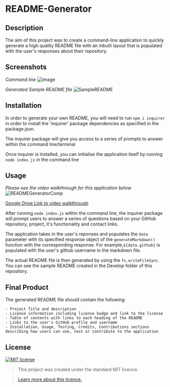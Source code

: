 # README-Generator

## Description
The aim of this project was to create a command-line application to quickly generate a high quality README file with an inbuilt layout that is populated with the user's responses about their repository. 

## Screenshots
*Command line*
![image](https://user-images.githubusercontent.com/74797740/108611777-d430d680-73d9-11eb-8ec1-b7bb0669e2ac.png)

*Generated Sample README file*
![SampleREADME](https://user-images.githubusercontent.com/74797740/108613163-55db3100-73e7-11eb-9d25-5f9635ae9a6d.gif)

## Installation
In order to generate your own README, you will need to run `npm i inquirer` in order to install the 'inquirer' package dependencies as specified in the package.json.

The inquirer package will give you access to a series of prompts to answer within the command line/terminal 

Once inquirer is installed, you can initialise the application itself by running `node index.js` in the command line

## Usage 

*Please see the video walkthrough for this application below*
![READMEGeneratorComp](https://user-images.githubusercontent.com/74797740/108613080-65a64580-73e6-11eb-93c4-2403430032de.gif)

[Google Drive Link to video walkthrough](https://drive.google.com/file/d/18lkkwei-JA-34o3CtTS4qdAJs0bhPPYs/view)

After running `node index.js` within the command line, the inquirer package will prompt users to answer a series of questions based on your GitHub repository, project, it's functionality and contact links.

The application takes in the user's reponses and populates the `data` parameter with its specified response object of the `generateMarkdown()` function with the corresponding response. For example,`${data.github}` is populated with the user's github username in the markdown file. 

The actual README file is then generated by using the `fs.writeFileSync`. You can see the sample README created in the Develop folder of this repository. 

## Final Product
The generated README file should contain the following:

    - Project Title and description
    - License information including license badge and link to the license
    - Table of contents with links to each heading of the README
    - Links to the user's GitHub profile and username
    - Installation, Usage, Testing, Credits, Contributions sections describing how users can use, test or contribute to the application

## License
[![MIT license](https://img.shields.io/badge/License-MIT-blue.svg)](https://lbesson.mit-license.org/)

> This project was created under the standard MIT licence.

> [Learn more about this licence.](https://lbesson.mit-license.org/)